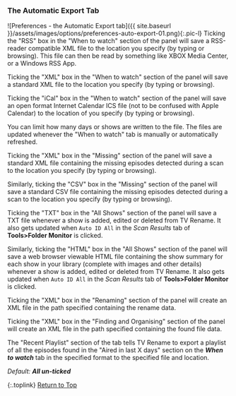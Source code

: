 <!-- START PREFERENCES {AUTOMATIC EXPORT TAB]  -->
### The Automatic Export Tab

![Preferences - the Automatic Export tab]({{ site.baseurl }}/assets/images/options/preferences-auto-export-01.png){:.pic-l}
Ticking the "RSS" box in the "When to watch" section of the panel will save a RSS-reader compatible XML file to the location you specify (by typing or browsing). This file can then be read by something like XBOX Media Center, or a Windows RSS App.

Ticking the "XML" box in the "When to watch" section of the panel will save a standard XML file to the location you specify (by typing or browsing).

Ticking the "iCal" box in the "When to watch" section of the panel will save an open format Internet Calendar ICS file (not to be confused with Apple Calendar) to the location of you specify (by typing or browsing).

You can limit how many days or shows are written to the file. The files are updated whenever the "When to watch" tab is manually or automatically refreshed.

Ticking the "XML" box in the "Missing" section of the panel will save a standard XML file containing the missing episodes detected during a scan to the location you specify (by typing or browsing).


Similarly, ticking the "CSV" box in the "Missing" section of the panel will save a standard CSV file containing the missing episodes detected during a scan to the location you specify (by typing or browsing).

Ticking the "TXT" box in the "All Shows" section of the panel will save a TXT file whenever a show is added, edited or deleted from TV Rename. It also gets updated when `Auto ID All` in the *Scan Results* tab of **Tools>Folder Monitor** is clicked.

Similarly, ticking the "HTML" box in the "All Shows" section of the panel will save a web browser viewable HTML file containing the show summary for each show in your library (complete with images and other details) whenever a show is added, edited or deleted from TV Rename. It also gets updated when `Auto ID All` in the *Scan Results* tab of **Tools>Folder Monitor** is clicked.

Ticking the "XML" box in the "Renaming" section of the panel will create an XML file in the path specified containing the rename data.

Ticking the "XML" box in the "Finding and Organising" section of the panel will create an XML file in the path specified containing the found file data.

The "Recent Playlist" section of the tab tells TV&nbsp;Rename to export a playlist of all the episodes found in the "Aired in last X days" section on the _**When to watch**_ tab in the specified format to the specified file and location.

_Default:_ _**All un-ticked**_

{:.toplink}
[Return to Top]()
<!-- END PREFERENCES {AUTOMATIC EXPORT TAB] -- -->

